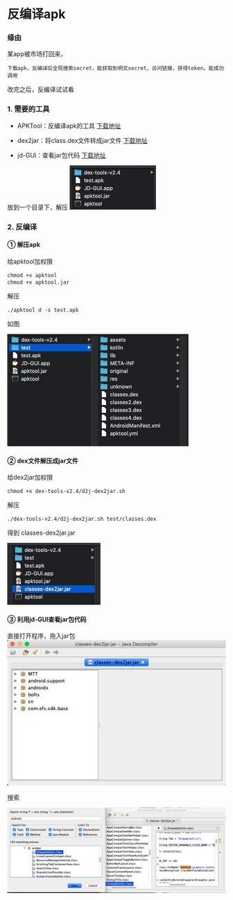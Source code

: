# 反编译apk

### 缘由

某app被市场打回来，

`下载apk，反编译后全局搜索secret，能获取到明文secret，访问链接，获得token，能成功调用`

改完之后，反编译试试看

### 1. 需要的工具

- APKTool：反编译apk的工具 [下载地址](https://apktool.org/docs/install)

- dex2jar：将class.dex文件转成jar文件 [下载地址](https://github.com/pxb1988/dex2jar)

- jd-GUI：查看jar包代码 [下载地址](https://java-decompiler.github.io/)

放到一个目录下，解压
![](media/16994094273497/16994101985004.jpg)

### 2. 反编译

#### ① 解压apk

给apktool加权限
```
chmod +x apktool
chmod +x apktool.jar
```

解压
```
./apktool d -s test.apk
```

如图

![](media/16994094273497/16994107056185.jpg)

#### ② dex文件解压成jar文件

给dex2jar加权限

```
chmod +x dex-tools-v2.4/d2j-dex2jar.sh
```

解压

```
./dex-tools-v2.4/d2j-dex2jar.sh test/classes.dex
```

得到 classes-dex2jar.jar

![](media/16994094273497/16994112205499.jpg)

#### ③ 利用jd-GUI查看jar包代码

直接打开程序，拖入jar包
![](media/16994094273497/16994113259432.jpg)

搜索

![](media/16994094273497/16994113963274.jpg)
